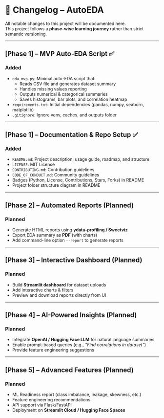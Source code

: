 # 📑 Changelog – AutoEDA

All notable changes to this project will be documented here.  
This project follows a **phase-wise learning journey** rather than strict semantic versioning.  

---

## [Phase 1] – MVP Auto-EDA Script ✅
### Added
- `eda_mvp.py`: Minimal auto-EDA script that:
  - Reads CSV file and generates dataset summary
  - Handles missing values reporting
  - Outputs numerical & categorical summaries
  - Saves histograms, bar plots, and correlation heatmap
- `requirements.txt`: Initial dependencies (pandas, numpy, seaborn, matplotlib)
- `.gitignore`: Ignore venv, caches, and outputs folder

---

## [Phase 1] – Documentation & Repo Setup ✅
### Added
- `README.md`: Project description, usage guide, roadmap, and structure
- `LICENSE`: MIT License
- `CONTRIBUTING.md`: Contribution guidelines
- `CODE_OF_CONDUCT.md`: Community guidelines
- Badges (Python, License, Contributions, Stars, Forks) in README
- Project folder structure diagram in README

---

## [Phase 2] – Automated Reports (Planned)
### Planned
- Generate HTML reports using **ydata-profiling / Sweetviz**
- Export EDA summary as **PDF** (with charts)
- Add command-line option `--report` to generate reports

---

## [Phase 3] – Interactive Dashboard (Planned)
### Planned
- Build **Streamlit dashboard** for dataset uploads
- Add interactive charts & filters
- Preview and download reports directly from UI

---

## [Phase 4] – AI-Powered Insights (Planned)
### Planned
- Integrate **OpenAI / Hugging Face LLM** for natural language summaries
- Enable prompt-based queries (e.g., *“Find correlations in dataset”*)
- Provide feature engineering suggestions

---

## [Phase 5] – Advanced Features (Planned)
### Planned
- ML Readiness report (class imbalance, leakage, skewness, etc.)
- Feature engineering recommendations
- API support via Flask/FastAPI
- Deployment on **Streamlit Cloud / Hugging Face Spaces**
